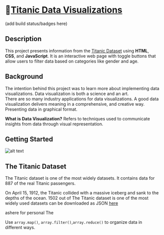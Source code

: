 # 🚢[Titanic Data Visualizations](https://anniepawl.github.io/titanic-data-visualizations/)

(add build status/badges here)

## Description

This project presents information from the [Titanic Dataset](https://public.opendatasoft.com/explore/dataset/titanic-passengers/export/) using **HTML**, **CSS**, and **JavaScript**. It is an interactive web page with toggle buttons that allow users to filter data based on categories like gender and age.

## Background

The intention behind this project was to learn more about implementing data visualizations. Data visualization is both a science and an art.  
There are so many industry applications for data visualizations. A good data visualization delivers meaning in a comprehensive, and creative way.
Presenting data in graphical format.

**What is Data Visualization?**
Refers to techniques used to communicate insights from data through visual representation.

## Getting Started

![alt text](https://github.com/AnniePawl/titanic-data-visualizations/edit/master/assets/titanic.jpg)

## The Titanic Dataset

The Titanic dataset is one of the most widely datasets.
It contains data for 887 of the real Titanic passengers.

On April 15, 1912, the Titanic collided with a massive iceberg and sank to the depths of the ocean. 1502 out of
The Titanic dataset is one of the most widely used datasets
can be downloaded as JSON [here](https://public.opendatasoft.com/explore/dataset/titanic-passengers/export/)

ashere for personal
The

Use `array.map()`, `array.filter()`,`array.reduce()` to organize data in different ways.
